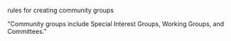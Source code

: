 rules for creating community groups

"Community groups include Special Interest Groups, Working Groups, and Committees."
